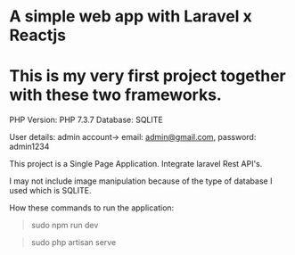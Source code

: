# A simple web app with Laravel x Reactjs
# This is my very first project together with these two frameworks.

PHP Version: PHP 7.3.7
Database: SQLITE

User details:
    admin account->
        email: admin@gmail.com, password: admin1234

This project is a Single Page Application.
Integrate laravel Rest API's.

I may not include image manipulation because of the type of database I used which is SQLITE.

How these commands to run the application:

> sudo npm run dev

> sudo php artisan serve

